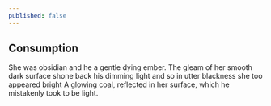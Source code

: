 ```yaml
---
published: false
---
```

## Consumption 
She was obsidian and he a gentle dying ember.
The gleam of her smooth dark surface shone back his dimming light and so in utter blackness she too appeared bright
A glowing coal, reflected in her surface,
which he mistakenly took to be light.
